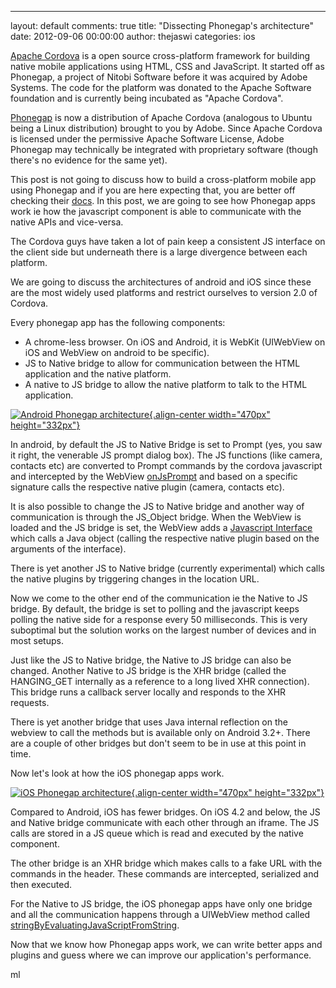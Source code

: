 ---
layout: default
comments: true
title:	"Dissecting Phonegap\'s architecture"
date:   2012-09-06 00:00:00
author:   thejaswi
categories:   ios

[Apache Cordova](http://incubator.apache.org/cordova/) is a open source
cross-platform framework for building native mobile applications using
HTML, CSS and JavaScript. It started off as Phonegap, a project of
Nitobi Software before it was acquired by Adobe Systems. The code for
the platform was donated to the Apache Software foundation and is
currently being incubated as \"Apache Cordova\".

[Phonegap](http://phonegap.com/) is now a distribution of Apache Cordova
(analogous to Ubuntu being a Linux distribution) brought to you by
Adobe. Since Apache Cordova is licensed under the permissive Apache
Software License, Adobe Phonegap may technically be integrated with
proprietary software (though there\'s no evidence for the same yet).

This post is not going to discuss how to build a cross-platform mobile
app using Phonegap and if you are here expecting that, you are better
off checking their
[docs](http://docs.phonegap.com/en/2.0.0/guide_getting-started_index.md.html).
In this post, we are going to see how Phonegap apps work ie how the
javascript component is able to communicate with the native APIs and
vice-versa.

The Cordova guys have taken a lot of pain keep a consistent JS interface
on the client side but underneath there is a large divergence between
each platform.

We are going to discuss the architectures of android and iOS since these
are the most widely used platforms and restrict ourselves to version 2.0
of Cordova.

Every phonegap app has the following components:

-   A chrome-less browser. On iOS and Android, it is WebKit (UIWebView
    on iOS and WebView on android to be specific).
-   JS to Native bridge to allow for communication between the HTML
    application and the native platform.
-   A native to JS bridge to allow the native platform to talk to the
    HTML application.

[![Android Phonegap architecture](http://agiliq.com/dumps/images/20120906/android_phonegap.png){.align-center
width="470px"
height="332px"}](http://agiliq.com/dumps/images/20120906/android_phonegap.png)

In android, by default the JS to Native Bridge is set to Prompt (yes,
you saw it right, the venerable JS prompt dialog box). The JS functions
(like camera, contacts etc) are converted to Prompt commands by the
cordova javascript and intercepted by the WebView
[onJsPrompt](http://developer.android.com/reference/android/webkit/WebChromeClient.html#onJsPrompt(android.webkit.WebView,%20java.lang.String,%20java.lang.String,%20java.lang.String,%20android.webkit.JsPromptResult))
and based on a specific signature calls the respective native plugin
(camera, contacts etc).

It is also possible to change the JS to Native bridge and another way of
communication is through the JS\_Object bridge. When the WebView is
loaded and the JS bridge is set, the WebView adds a [Javascript
Interface](http://developer.android.com/reference/android/webkit/WebView.html#addJavascriptInterface(java.lang.Object,%20java.lang.String))
which calls a Java object (calling the respective native plugin based on
the arguments of the interface).

There is yet another JS to Native bridge (currently experimental) which
calls the native plugins by triggering changes in the location URL.

Now we come to the other end of the communication ie the Native to JS
bridge. By default, the bridge is set to polling and the javascript
keeps polling the native side for a response every 50 milliseconds. This
is very suboptimal but the solution works on the largest number of
devices and in most setups.

Just like the JS to Native bridge, the Native to JS bridge can also be
changed. Another Native to JS bridge is the XHR bridge (called the
HANGING\_GET internally as a reference to a long lived XHR connection).
This bridge runs a callback server locally and responds to the XHR
requests.

There is yet another bridge that uses Java internal reflection on the
webview to call the methods but is available only on Android 3.2+. There
are a couple of other bridges but don\'t seem to be in use at this point
in time.

Now let\'s look at how the iOS phonegap apps work.

[![iOS Phonegap architecture](http://agiliq.com/dumps/images/20120906/ios_phonegap.png){.align-center
width="470px"
height="332px"}](http://agiliq.com/dumps/images/20120906/ios_phonegap.png)

Compared to Android, iOS has fewer bridges. On iOS 4.2 and below, the JS
and Native bridge communicate with each other through an iframe. The JS
calls are stored in a JS queue which is read and executed by the native
component.

The other bridge is an XHR bridge which makes calls to a fake URL with
the commands in the header. These commands are intercepted, serialized
and then executed.

For the Native to JS bridge, the iOS phonegap apps have only one bridge
and all the communication happens through a UIWebView method called
[stringByEvaluatingJavaScriptFromString](https://developer.apple.com/library/ios/#documentation/UIKit/Reference/UIWebView_Class/Reference/Reference.html).

Now that we know how Phonegap apps work, we can write better apps and
plugins and guess where we can improve our application\'s performance.

ml
